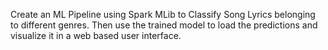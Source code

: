 Create an ML Pipeline using Spark MLib to Classify Song Lyrics belonging to different genres. Then use the trained model to load the predictions and visualize it in a web based user interface.
